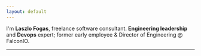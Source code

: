 ```yaml
---
layout: default
---
```


I'm **Laszlo Fogas**, freelance software consultant. **Engineering leadership** and **Devops** expert; former early employee & Director of 
Engineering @ FalconIO.

---
